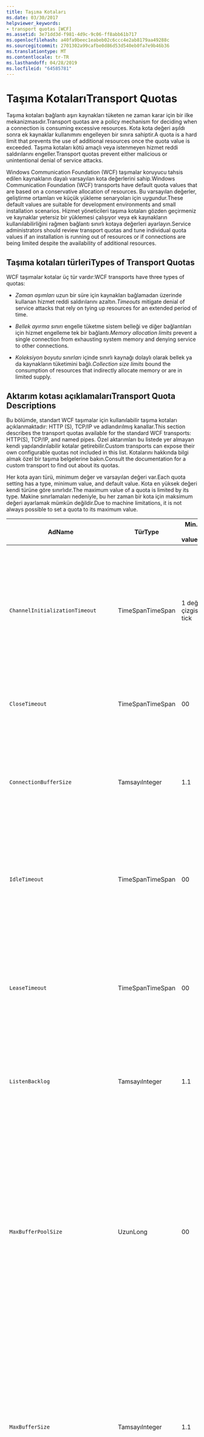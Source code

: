 ```yaml
---
title: Taşıma Kotaları
ms.date: 03/30/2017
helpviewer_keywords:
- transport quotas [WCF]
ms.assetid: 3e71dd3d-f981-4d9c-9c06-ff8abb61b717
ms.openlocfilehash: a40fa9beec1eabeb02c6ccc4e2ab8179aa49288c
ms.sourcegitcommit: 2701302a99cafbe0d86d53d540eb0fa7e9b46b36
ms.translationtype: MT
ms.contentlocale: tr-TR
ms.lasthandoff: 04/28/2019
ms.locfileid: "64585781"
---
```

# <a name="transport-quotas"></a><span data-ttu-id="01572-102">Taşıma Kotaları</span><span class="sxs-lookup"><span data-stu-id="01572-102">Transport Quotas</span></span>
<span data-ttu-id="01572-103">Taşıma kotaları bağlantı aşırı kaynakları tüketen ne zaman karar için bir ilke mekanizmasıdır.</span><span class="sxs-lookup"><span data-stu-id="01572-103">Transport quotas are a policy mechanism for deciding when a connection is consuming excessive resources.</span></span> <span data-ttu-id="01572-104">Kota kota değeri aşıldı sonra ek kaynaklar kullanımını engelleyen bir sınıra sahiptir.</span><span class="sxs-lookup"><span data-stu-id="01572-104">A quota is a hard limit that prevents the use of additional resources once the quota value is exceeded.</span></span> <span data-ttu-id="01572-105">Taşıma kotaları kötü amaçlı veya istenmeyen hizmet reddi saldırılarını engeller.</span><span class="sxs-lookup"><span data-stu-id="01572-105">Transport quotas prevent either malicious or unintentional denial of service attacks.</span></span>  
  
 <span data-ttu-id="01572-106">Windows Communication Foundation (WCF) taşımalar koruyucu tahsis edilen kaynakların dayalı varsayılan kota değerlerini sahip.</span><span class="sxs-lookup"><span data-stu-id="01572-106">Windows Communication Foundation (WCF) transports have default quota values that are based on a conservative allocation of resources.</span></span> <span data-ttu-id="01572-107">Bu varsayılan değerler, geliştirme ortamları ve küçük yükleme senaryoları için uygundur.</span><span class="sxs-lookup"><span data-stu-id="01572-107">These default values are suitable for development environments and small installation scenarios.</span></span> <span data-ttu-id="01572-108">Hizmet yöneticileri taşıma kotaları gözden geçirmeniz ve kaynaklar yetersiz bir yüklemesi çalışıyor veya ek kaynakların kullanılabilirliğini rağmen bağlantı sınırlı kotaya değerleri ayarlayın.</span><span class="sxs-lookup"><span data-stu-id="01572-108">Service administrators should review transport quotas and tune individual quota values if an installation is running out of resources or if connections are being limited despite the availability of additional resources.</span></span>  
  
## <a name="types-of-transport-quotas"></a><span data-ttu-id="01572-109">Taşıma kotaları türleri</span><span class="sxs-lookup"><span data-stu-id="01572-109">Types of Transport Quotas</span></span>  
 <span data-ttu-id="01572-110">WCF taşımalar kotalar üç tür vardır:</span><span class="sxs-lookup"><span data-stu-id="01572-110">WCF transports have three types of quotas:</span></span>  
  
- <span data-ttu-id="01572-111">*Zaman aşımları* uzun bir süre için kaynakları bağlamadan üzerinde kullanan hizmet reddi saldırılarını azaltın.</span><span class="sxs-lookup"><span data-stu-id="01572-111">*Timeouts* mitigate denial of service attacks that rely on tying up resources for an extended period of time.</span></span>  
  
- <span data-ttu-id="01572-112">*Bellek ayırma sınırı* engelle tüketme sistem belleği ve diğer bağlantıları için hizmet engelleme tek bir bağlantı.</span><span class="sxs-lookup"><span data-stu-id="01572-112">*Memory allocation limits* prevent a single connection from exhausting system memory and denying service to other connections.</span></span>  
  
- <span data-ttu-id="01572-113">*Koleksiyon boyutu sınırları* içinde sınırlı kaynağı dolaylı olarak bellek ya da kaynakların tüketimini bağlı.</span><span class="sxs-lookup"><span data-stu-id="01572-113">*Collection size limits* bound the consumption of resources that indirectly allocate memory or are in limited supply.</span></span>  
  
## <a name="transport-quota-descriptions"></a><span data-ttu-id="01572-114">Aktarım kotası açıklamaları</span><span class="sxs-lookup"><span data-stu-id="01572-114">Transport Quota Descriptions</span></span>  
 <span data-ttu-id="01572-115">Bu bölümde, standart WCF taşımalar için kullanılabilir taşıma kotaları açıklanmaktadır: HTTP (S), TCP/IP ve adlandırılmış kanallar.</span><span class="sxs-lookup"><span data-stu-id="01572-115">This section describes the transport quotas available for the standard WCF transports: HTTP(S), TCP/IP, and named pipes.</span></span> <span data-ttu-id="01572-116">Özel aktarımları bu listede yer almayan kendi yapılandırılabilir kotalar getirebilir.</span><span class="sxs-lookup"><span data-stu-id="01572-116">Custom transports can expose their own configurable quotas not included in this list.</span></span> <span data-ttu-id="01572-117">Kotalarını hakkında bilgi almak özel bir taşıma belgelerine bakın.</span><span class="sxs-lookup"><span data-stu-id="01572-117">Consult the documentation for a custom transport to find out about its quotas.</span></span>  
  
 <span data-ttu-id="01572-118">Her kota ayarı türü, minimum değer ve varsayılan değeri var.</span><span class="sxs-lookup"><span data-stu-id="01572-118">Each quota setting has a type, minimum value, and default value.</span></span> <span data-ttu-id="01572-119">Kota en yüksek değeri kendi türüne göre sınırlıdır.</span><span class="sxs-lookup"><span data-stu-id="01572-119">The maximum value of a quota is limited by its type.</span></span> <span data-ttu-id="01572-120">Makine sınırlamaları nedeniyle, bu her zaman bir kota için maksimum değeri ayarlamak mümkün değildir.</span><span class="sxs-lookup"><span data-stu-id="01572-120">Due to machine limitations, it is not always possible to set a quota to its maximum value.</span></span>  
  
|<span data-ttu-id="01572-121">Ad</span><span class="sxs-lookup"><span data-stu-id="01572-121">Name</span></span>|<span data-ttu-id="01572-122">Tür</span><span class="sxs-lookup"><span data-stu-id="01572-122">Type</span></span>|<span data-ttu-id="01572-123">Min.</span><span class="sxs-lookup"><span data-stu-id="01572-123">Min.</span></span><br /><br /> <span data-ttu-id="01572-124">value</span><span class="sxs-lookup"><span data-stu-id="01572-124">value</span></span>|<span data-ttu-id="01572-125">Varsayılan</span><span class="sxs-lookup"><span data-stu-id="01572-125">Default</span></span><br /><br /> <span data-ttu-id="01572-126">value</span><span class="sxs-lookup"><span data-stu-id="01572-126">value</span></span>|<span data-ttu-id="01572-127">Açıklama</span><span class="sxs-lookup"><span data-stu-id="01572-127">Description</span></span>|  
|----------|----------|--------------------|-----------------------|-----------------|  
|`ChannelInitializationTimeout`|<span data-ttu-id="01572-128">TimeSpan</span><span class="sxs-lookup"><span data-stu-id="01572-128">TimeSpan</span></span>|<span data-ttu-id="01572-129">1 değer çizgisi</span><span class="sxs-lookup"><span data-stu-id="01572-129">1 tick</span></span>|<span data-ttu-id="01572-130">5 sn</span><span class="sxs-lookup"><span data-stu-id="01572-130">5 sec</span></span>|<span data-ttu-id="01572-131">İlk okuma sırasında giriş gönderilecek bir bağlantı için beklenecek en uzun süre.</span><span class="sxs-lookup"><span data-stu-id="01572-131">Maximum time to wait for a connection to send the preamble during the initial read.</span></span> <span data-ttu-id="01572-132">Kimlik doğrulaması gerçekleşmeden önce bu verileri alınır.</span><span class="sxs-lookup"><span data-stu-id="01572-132">This data is received before authentication occurs.</span></span> <span data-ttu-id="01572-133">Bu ayar genellikle daha küçüktür `ReceiveTimeout` kota değeri.</span><span class="sxs-lookup"><span data-stu-id="01572-133">This setting is generally much smaller than the `ReceiveTimeout` quota value.</span></span>|  
|`CloseTimeout`|<span data-ttu-id="01572-134">TimeSpan</span><span class="sxs-lookup"><span data-stu-id="01572-134">TimeSpan</span></span>|<span data-ttu-id="01572-135">0</span><span class="sxs-lookup"><span data-stu-id="01572-135">0</span></span>|<span data-ttu-id="01572-136">1 dakika</span><span class="sxs-lookup"><span data-stu-id="01572-136">1 min</span></span>|<span data-ttu-id="01572-137">Bir bağlantı için bir özel durum taşıma yükseltmeden önce kapatmak beklenecek en uzun süre.</span><span class="sxs-lookup"><span data-stu-id="01572-137">Maximum time to wait for a connection to close before the transport raises an exception.</span></span>|  
|`ConnectionBufferSize`|<span data-ttu-id="01572-138">Tamsayı</span><span class="sxs-lookup"><span data-stu-id="01572-138">Integer</span></span>|<span data-ttu-id="01572-139">1.</span><span class="sxs-lookup"><span data-stu-id="01572-139">1</span></span>|<span data-ttu-id="01572-140">8 KB</span><span class="sxs-lookup"><span data-stu-id="01572-140">8 KB</span></span>|<span data-ttu-id="01572-141">, İletme bayt cinsinden boyut ve temel alınan aktarımda arabelleklerini alabilirsiniz.</span><span class="sxs-lookup"><span data-stu-id="01572-141">Size, in bytes, of the transmit and receive buffers of the underlying transport.</span></span> <span data-ttu-id="01572-142">Arabellek boyutunu artırmayı büyük iletileri gönderirken, aktarım hızı artırabilir.</span><span class="sxs-lookup"><span data-stu-id="01572-142">Increasing the buffer size can improve throughput when sending large messages.</span></span>|  
|`IdleTimeout`|<span data-ttu-id="01572-143">TimeSpan</span><span class="sxs-lookup"><span data-stu-id="01572-143">TimeSpan</span></span>|<span data-ttu-id="01572-144">0</span><span class="sxs-lookup"><span data-stu-id="01572-144">0</span></span>|<span data-ttu-id="01572-145">2 dk</span><span class="sxs-lookup"><span data-stu-id="01572-145">2 min</span></span>|<span data-ttu-id="01572-146">Havuza alınan bağlantı kapatıldı önce boşta kalacağını en uzun süre.</span><span class="sxs-lookup"><span data-stu-id="01572-146">Maximum time a pooled connection can remain idle before being closed.</span></span><br /><br /> <span data-ttu-id="01572-147">Bu ayar yalnızca, havuza alınmış bağlantıları için de geçerlidir.</span><span class="sxs-lookup"><span data-stu-id="01572-147">This setting only applies to pooled connections.</span></span>|  
|`LeaseTimeout`|<span data-ttu-id="01572-148">TimeSpan</span><span class="sxs-lookup"><span data-stu-id="01572-148">TimeSpan</span></span>|<span data-ttu-id="01572-149">0</span><span class="sxs-lookup"><span data-stu-id="01572-149">0</span></span>|<span data-ttu-id="01572-150">5 dakika</span><span class="sxs-lookup"><span data-stu-id="01572-150">5 min</span></span>|<span data-ttu-id="01572-151">Etkin bir havuza alınmış bağlantı en fazla ömrü.</span><span class="sxs-lookup"><span data-stu-id="01572-151">Maximum lifetime of an active pooled connection.</span></span> <span data-ttu-id="01572-152">Belirtilen süre geçtikten sonra geçerli istek hizmet sonra bağlantıyı kapatır.</span><span class="sxs-lookup"><span data-stu-id="01572-152">After the specified time elapses, the connection closes once the current request is serviced.</span></span><br /><br /> <span data-ttu-id="01572-153">Bu ayar yalnızca, havuza alınmış bağlantıları için de geçerlidir.</span><span class="sxs-lookup"><span data-stu-id="01572-153">This setting only applies to pooled connections.</span></span>|  
|`ListenBacklog`|<span data-ttu-id="01572-154">Tamsayı</span><span class="sxs-lookup"><span data-stu-id="01572-154">Integer</span></span>|<span data-ttu-id="01572-155">1.</span><span class="sxs-lookup"><span data-stu-id="01572-155">1</span></span>|<span data-ttu-id="01572-156">10</span><span class="sxs-lookup"><span data-stu-id="01572-156">10</span></span>|<span data-ttu-id="01572-157">Dinleyici için bu endpoint ek bağlantılar önce unserviced bağlantı sayısı üst sınırı reddedilir.</span><span class="sxs-lookup"><span data-stu-id="01572-157">Maximum number of connections that the listener can have unserviced before additional connections to that endpoint are denied.</span></span>|  
|`MaxBufferPoolSize`|<span data-ttu-id="01572-158">Uzun</span><span class="sxs-lookup"><span data-stu-id="01572-158">Long</span></span>|<span data-ttu-id="01572-159">0</span><span class="sxs-lookup"><span data-stu-id="01572-159">0</span></span>|<span data-ttu-id="01572-160">512 KB</span><span class="sxs-lookup"><span data-stu-id="01572-160">512 KB</span></span>|<span data-ttu-id="01572-161">Taşıma, yeniden kullanılabilir ileti arabellek havuzu için düzeyde bayt cinsinden en yüksek bellek.</span><span class="sxs-lookup"><span data-stu-id="01572-161">Maximum memory, in bytes, that the transport devotes to pooling reusable message buffers.</span></span> <span data-ttu-id="01572-162">İleti arabellek havuzu sağlayamazsınız, yeni bir arabellek geçici kullanım için ayrılır.</span><span class="sxs-lookup"><span data-stu-id="01572-162">When the pool cannot supply a message buffer, a new buffer is allocated for temporary use.</span></span><br /><br /> <span data-ttu-id="01572-163">Pek çok kanal fabrikaları veya dinleyicileri oluşturma yüklemeler arabellek havuzu için büyük miktarlarda bellek ayırabilirsiniz.</span><span class="sxs-lookup"><span data-stu-id="01572-163">Installations that create many channel factories or listeners can allocate large amounts of memory for buffer pools.</span></span> <span data-ttu-id="01572-164">Bu arabellek boyutunu azaltma, bu senaryoda bellek kullanımı önemli ölçüde azaltabilir.</span><span class="sxs-lookup"><span data-stu-id="01572-164">Reducing this buffer size can greatly reduce memory usage in this scenario.</span></span>|  
|`MaxBufferSize`|<span data-ttu-id="01572-165">Tamsayı</span><span class="sxs-lookup"><span data-stu-id="01572-165">Integer</span></span>|<span data-ttu-id="01572-166">1.</span><span class="sxs-lookup"><span data-stu-id="01572-166">1</span></span>|<span data-ttu-id="01572-167">64 KB</span><span class="sxs-lookup"><span data-stu-id="01572-167">64 KB</span></span>|<span data-ttu-id="01572-168">Akış verileri için kullanılan arabelleğin bayt cinsinden en büyük boyutu.</span><span class="sxs-lookup"><span data-stu-id="01572-168">Maximum size, in bytes, of a buffer used for streaming data.</span></span> <span data-ttu-id="01572-169">Bu aktarım kotası ayarlı değil, ya da akış taşıma kullanmıyor durumunda kota değeri küçük aynıdır, `MaxReceivedMessageSize` kota değeri ve <xref:System.Int32.MaxValue>.</span><span class="sxs-lookup"><span data-stu-id="01572-169">If this transport quota is not set, or the transport is not using streaming, then the quota value is the same as the smaller of the `MaxReceivedMessageSize` quota value and <xref:System.Int32.MaxValue>.</span></span>|  
|`MaxOutboundConnectionsPerEndpoint`|<span data-ttu-id="01572-170">Tamsayı</span><span class="sxs-lookup"><span data-stu-id="01572-170">Integer</span></span>|<span data-ttu-id="01572-171">1.</span><span class="sxs-lookup"><span data-stu-id="01572-171">1</span></span>|<span data-ttu-id="01572-172">10</span><span class="sxs-lookup"><span data-stu-id="01572-172">10</span></span>|<span data-ttu-id="01572-173">Belirli bir uç nokta ile ilişkilendirilebilir giden bağlantıları sayısı.</span><span class="sxs-lookup"><span data-stu-id="01572-173">Maximum number of outgoing connections that can be associated with a particular endpoint.</span></span><br /><br /> <span data-ttu-id="01572-174">Bu ayar yalnızca, havuza alınmış bağlantıları için de geçerlidir.</span><span class="sxs-lookup"><span data-stu-id="01572-174">This setting only applies to pooled connections.</span></span>|  
|`MaxOutputDelay`|<span data-ttu-id="01572-175">TimeSpan</span><span class="sxs-lookup"><span data-stu-id="01572-175">TimeSpan</span></span>|<span data-ttu-id="01572-176">0</span><span class="sxs-lookup"><span data-stu-id="01572-176">0</span></span>|<span data-ttu-id="01572-177">200 ms</span><span class="sxs-lookup"><span data-stu-id="01572-177">200 ms</span></span>|<span data-ttu-id="01572-178">Ek iletiler tek bir işlemde toplu işleme için bir gönderme işlemi sonra beklenecek en uzun süre.</span><span class="sxs-lookup"><span data-stu-id="01572-178">Maximum time to wait after a send operation for batching additional messages in a single operation.</span></span> <span data-ttu-id="01572-179">Temel alınan aktarımda arabelleğinin dolarsa iletileri daha önce gönderilir.</span><span class="sxs-lookup"><span data-stu-id="01572-179">Messages are sent earlier if the buffer of the underlying transport becomes full.</span></span> <span data-ttu-id="01572-180">Ek ileti gönderme, gecikme süresi sıfırlanmaz.</span><span class="sxs-lookup"><span data-stu-id="01572-180">Sending additional messages does not reset the delay period.</span></span>|  
|`MaxPendingAccepts`|<span data-ttu-id="01572-181">Tamsayı</span><span class="sxs-lookup"><span data-stu-id="01572-181">Integer</span></span>|<span data-ttu-id="01572-182">1.</span><span class="sxs-lookup"><span data-stu-id="01572-182">1</span></span>|<span data-ttu-id="01572-183">1.</span><span class="sxs-lookup"><span data-stu-id="01572-183">1</span></span>|<span data-ttu-id="01572-184">Sayısı kanallar için Dinleyicide bekleyen olduğunu kabul eder.</span><span class="sxs-lookup"><span data-stu-id="01572-184">Maximum number of accepts for channels that the listener can have waiting.</span></span><br /><br /> <span data-ttu-id="01572-185">Bir accept tamamladıktan ve yeni başlangıç kabul arasındaki zaman aralığı yok.</span><span class="sxs-lookup"><span data-stu-id="01572-185">There is an interval of time between the accept completing and a new accept starting.</span></span> <span data-ttu-id="01572-186">Bu koleksiyon boyutunu artırmayı bırakılmakta öğesinden bu aralık sırasında bağlanan istemciler engelleyebilirsiniz.</span><span class="sxs-lookup"><span data-stu-id="01572-186">Increasing this collection size can prevent clients that connect during this interval from being dropped.</span></span>|  
|`MaxPendingConnections`|<span data-ttu-id="01572-187">Tamsayı</span><span class="sxs-lookup"><span data-stu-id="01572-187">Integer</span></span>|<span data-ttu-id="01572-188">1.</span><span class="sxs-lookup"><span data-stu-id="01572-188">1</span></span>|<span data-ttu-id="01572-189">10</span><span class="sxs-lookup"><span data-stu-id="01572-189">10</span></span>|<span data-ttu-id="01572-190">Dinleyici uygulama tarafından kabul edilmeyi bekliyor olabilir bağlantılarının maksimum sayısı.</span><span class="sxs-lookup"><span data-stu-id="01572-190">Maximum number of connections that the listener can have waiting to be accepted by the application.</span></span> <span data-ttu-id="01572-191">Bu kota değeri aşıldığında, yeni gelen bağlantılar kesilir yerine kabul edilmeyi bekliyor.</span><span class="sxs-lookup"><span data-stu-id="01572-191">When this quota value is exceeded, new incoming connections are dropped rather than waiting to be accepted.</span></span><br /><br /> <span data-ttu-id="01572-192">Bağlantı özellikleri ileti güvenliği gibi birden fazla bağlantı açmak bir istemci neden olabilir.</span><span class="sxs-lookup"><span data-stu-id="01572-192">Connection features such as message security can cause a client to open more than one connection.</span></span> <span data-ttu-id="01572-193">Hizmet yöneticileri, bu ek bağlantılar için bu kota değeri ayarlarken hesap.</span><span class="sxs-lookup"><span data-stu-id="01572-193">Service administrators should account for these additional connections when setting this quota value.</span></span>|  
|`MaxReceivedMessageSize`|<span data-ttu-id="01572-194">Uzun</span><span class="sxs-lookup"><span data-stu-id="01572-194">Long</span></span>|<span data-ttu-id="01572-195">1.</span><span class="sxs-lookup"><span data-stu-id="01572-195">1</span></span>|<span data-ttu-id="01572-196">64 KB</span><span class="sxs-lookup"><span data-stu-id="01572-196">64 KB</span></span>|<span data-ttu-id="01572-197">Bayt cinsinden aktarım özel durum harekete önce başlıkları dahil alınan iletinin en büyük boyutu.</span><span class="sxs-lookup"><span data-stu-id="01572-197">Maximum size, in bytes, of a received message, including headers, before the transport raises an exception.</span></span>|  
|`OpenTimeout`|<span data-ttu-id="01572-198">TimeSpan</span><span class="sxs-lookup"><span data-stu-id="01572-198">TimeSpan</span></span>|<span data-ttu-id="01572-199">0</span><span class="sxs-lookup"><span data-stu-id="01572-199">0</span></span>|<span data-ttu-id="01572-200">1 dakika</span><span class="sxs-lookup"><span data-stu-id="01572-200">1 min</span></span>|<span data-ttu-id="01572-201">Aktarım, özel durum harekete önce kurulan bir bağlantı için beklenecek en uzun süre.</span><span class="sxs-lookup"><span data-stu-id="01572-201">Maximum time to wait for a connection to be established before the transport raises an exception.</span></span>|  
|`ReceiveTimeout`|<span data-ttu-id="01572-202">TimeSpan</span><span class="sxs-lookup"><span data-stu-id="01572-202">TimeSpan</span></span>|<span data-ttu-id="01572-203">0</span><span class="sxs-lookup"><span data-stu-id="01572-203">0</span></span>|<span data-ttu-id="01572-204">10 dakikalık</span><span class="sxs-lookup"><span data-stu-id="01572-204">10 min</span></span>|<span data-ttu-id="01572-205">Taşıma bir özel durum oluşturmadan önce tamamlamak okuma işlemi için beklenecek en uzun süre.</span><span class="sxs-lookup"><span data-stu-id="01572-205">Maximum time to wait for a read operation to complete before the transport raises an exception.</span></span>|  
|`SendTimeout`|<span data-ttu-id="01572-206">Zaman aralığı</span><span class="sxs-lookup"><span data-stu-id="01572-206">Timespan</span></span>|<span data-ttu-id="01572-207">0</span><span class="sxs-lookup"><span data-stu-id="01572-207">0</span></span>|<span data-ttu-id="01572-208">1 dakika</span><span class="sxs-lookup"><span data-stu-id="01572-208">1 min</span></span>|<span data-ttu-id="01572-209">Aktarım, özel durum harekete önce tamamlanması gereken bir yazma işlemi için beklenecek en uzun süre.</span><span class="sxs-lookup"><span data-stu-id="01572-209">Maximum time to wait for a write operation to complete before the transport raises an exception.</span></span>|  
  
 <span data-ttu-id="01572-210">Taşıma kotaları `MaxPendingConnections` ve `MaxOutboundConnectionsPerEndpoint` adlı bir tek aktarım kotası birleştirilir `MaxConnections` bağlama veya yapılandırma ayarlandığında.</span><span class="sxs-lookup"><span data-stu-id="01572-210">The transport quotas `MaxPendingConnections` and `MaxOutboundConnectionsPerEndpoint` are combined into a single transport quota called `MaxConnections` when set through the binding or configuration.</span></span> <span data-ttu-id="01572-211">Yalnızca bağlama öğesi, özel olarak bu kota değerlerini ayrı ayrı ayarlamaya izin verir.</span><span class="sxs-lookup"><span data-stu-id="01572-211">Only the binding element allows setting these quota values individually.</span></span> <span data-ttu-id="01572-212">`MaxConnections` Aktarım kotası, minimum ve varsayılan değerlerine sahip.</span><span class="sxs-lookup"><span data-stu-id="01572-212">The `MaxConnections` transport quota has the same minimum and default values.</span></span>  
  
## <a name="setting-transport-quotas"></a><span data-ttu-id="01572-213">Taşıma kotaları ayarlama</span><span class="sxs-lookup"><span data-stu-id="01572-213">Setting Transport Quotas</span></span>  
 <span data-ttu-id="01572-214">Taşıma kotaları aktarım bağlama öğesi, aktarım bağlama, uygulama yapılandırması veya ana bilgisayar ilkesine ayarlanır.</span><span class="sxs-lookup"><span data-stu-id="01572-214">Transport quotas are set through the transport binding element, the transport binding, application configuration, or host policy.</span></span> <span data-ttu-id="01572-215">Bu belge, ana bilgisayar ilkesi aracılığıyla ayarı taşımalar kapsamaz.</span><span class="sxs-lookup"><span data-stu-id="01572-215">This document does not cover setting transports through host policy.</span></span> <span data-ttu-id="01572-216">Ana bilgisayar ilkesi kotalar ayarlarını bulmak temel alınan aktarımda belgelerine bakın.</span><span class="sxs-lookup"><span data-stu-id="01572-216">Consult the documentation for the underlying transport to discover the settings for host policy quotas.</span></span> <span data-ttu-id="01572-217">[Yapılandırma HTTP ve HTTPS](../../../../docs/framework/wcf/feature-details/configuring-http-and-https.md) konu, Http.sys sürücüsü için kota ayarları açıklar.</span><span class="sxs-lookup"><span data-stu-id="01572-217">The [Configuring HTTP and HTTPS](../../../../docs/framework/wcf/feature-details/configuring-http-and-https.md) topic describes quota settings for the Http.sys driver.</span></span> <span data-ttu-id="01572-218">Windows yapılandırma hakkında daha fazla bilgi için Microsoft Bilgi Bankası arama HTTP, TCP/IP'yi ve adlandırılmış kanal bağlantılarına sınırlar.</span><span class="sxs-lookup"><span data-stu-id="01572-218">Search the Microsoft Knowledge Base for more information about configuring Windows limits on HTTP, TCP/IP, and named pipe connections.</span></span>  
  
 <span data-ttu-id="01572-219">Diğer tip kotalar taşımalarına dolaylı olarak uygulanır.</span><span class="sxs-lookup"><span data-stu-id="01572-219">Other types of quotas apply indirectly to transports.</span></span> <span data-ttu-id="01572-220">Bir iletiyi baytlara dönüştürmek için taşıma kullanan ileti Kodlayıcı kendi kota ayarları olabilir.</span><span class="sxs-lookup"><span data-stu-id="01572-220">The message encoder that the transport uses to transform a message into bytes can have its own quota settings.</span></span> <span data-ttu-id="01572-221">Ancak, bu kotalar kullanılan taşıma türü bağımsızdır.</span><span class="sxs-lookup"><span data-stu-id="01572-221">However, these quotas are independent of the type of transport being used.</span></span>  
  
### <a name="controlling-transport-quotas-from-the-binding-element"></a><span data-ttu-id="01572-222">Taşıma kotaları bağlama öğesinden denetleme</span><span class="sxs-lookup"><span data-stu-id="01572-222">Controlling Transport Quotas from the Binding Element</span></span>  
 <span data-ttu-id="01572-223">Taşıma kotaları bağlama öğesi aracılığıyla ayarı taşıma ait davranışı denetlemek, en büyük esnekliği sunar.</span><span class="sxs-lookup"><span data-stu-id="01572-223">Setting transport quotas through the binding element offers the greatest flexibility in controlling the transport's behavior.</span></span> <span data-ttu-id="01572-224">Varsayılan zaman aşımlarını, alma, açık, kapatın ve kanal oluşturulduğunda operations bağlamayı alınır gönderin.</span><span class="sxs-lookup"><span data-stu-id="01572-224">The default timeouts for Close, Open, Receive, and Send operations are taken from the binding when a channel is built.</span></span>  
  
|<span data-ttu-id="01572-225">Ad</span><span class="sxs-lookup"><span data-stu-id="01572-225">Name</span></span>|<span data-ttu-id="01572-226">HTTP</span><span class="sxs-lookup"><span data-stu-id="01572-226">HTTP</span></span>|<span data-ttu-id="01572-227">TCP/IP</span><span class="sxs-lookup"><span data-stu-id="01572-227">TCP/IP</span></span>|<span data-ttu-id="01572-228">Adlandırılmış kanal</span><span class="sxs-lookup"><span data-stu-id="01572-228">Named pipe</span></span>|  
|----------|----------|-------------|----------------|  
|`ChannelInitializationTimeout`||<span data-ttu-id="01572-229">X</span><span class="sxs-lookup"><span data-stu-id="01572-229">X</span></span>|<span data-ttu-id="01572-230">X</span><span class="sxs-lookup"><span data-stu-id="01572-230">X</span></span>|  
|`CloseTimeout`||||  
|`ConnectionBufferSize`||<span data-ttu-id="01572-231">X</span><span class="sxs-lookup"><span data-stu-id="01572-231">X</span></span>|<span data-ttu-id="01572-232">X</span><span class="sxs-lookup"><span data-stu-id="01572-232">X</span></span>|  
|`IdleTimeout`||<span data-ttu-id="01572-233">X</span><span class="sxs-lookup"><span data-stu-id="01572-233">X</span></span>|<span data-ttu-id="01572-234">X</span><span class="sxs-lookup"><span data-stu-id="01572-234">X</span></span>|  
|`LeaseTimeout`||<span data-ttu-id="01572-235">X</span><span class="sxs-lookup"><span data-stu-id="01572-235">X</span></span>||  
|`ListenBacklog`||<span data-ttu-id="01572-236">X</span><span class="sxs-lookup"><span data-stu-id="01572-236">X</span></span>||  
|`MaxBufferPoolSize`|<span data-ttu-id="01572-237">X</span><span class="sxs-lookup"><span data-stu-id="01572-237">X</span></span>|<span data-ttu-id="01572-238">X</span><span class="sxs-lookup"><span data-stu-id="01572-238">X</span></span>|<span data-ttu-id="01572-239">X</span><span class="sxs-lookup"><span data-stu-id="01572-239">X</span></span>|  
|`MaxBufferSize`|<span data-ttu-id="01572-240">X</span><span class="sxs-lookup"><span data-stu-id="01572-240">X</span></span>|<span data-ttu-id="01572-241">X</span><span class="sxs-lookup"><span data-stu-id="01572-241">X</span></span>|<span data-ttu-id="01572-242">X</span><span class="sxs-lookup"><span data-stu-id="01572-242">X</span></span>|  
|`MaxOutboundConnectionsPerEndpoint`||<span data-ttu-id="01572-243">X</span><span class="sxs-lookup"><span data-stu-id="01572-243">X</span></span>|<span data-ttu-id="01572-244">X</span><span class="sxs-lookup"><span data-stu-id="01572-244">X</span></span>|  
|`MaxOutputDelay`||<span data-ttu-id="01572-245">X</span><span class="sxs-lookup"><span data-stu-id="01572-245">X</span></span>|<span data-ttu-id="01572-246">X</span><span class="sxs-lookup"><span data-stu-id="01572-246">X</span></span>|  
|`MaxPendingAccepts`||<span data-ttu-id="01572-247">X</span><span class="sxs-lookup"><span data-stu-id="01572-247">X</span></span>|<span data-ttu-id="01572-248">X</span><span class="sxs-lookup"><span data-stu-id="01572-248">X</span></span>|  
|`MaxPendingConnections`||<span data-ttu-id="01572-249">X</span><span class="sxs-lookup"><span data-stu-id="01572-249">X</span></span>|<span data-ttu-id="01572-250">X</span><span class="sxs-lookup"><span data-stu-id="01572-250">X</span></span>|  
|`MaxReceivedMessageSize`|<span data-ttu-id="01572-251">X</span><span class="sxs-lookup"><span data-stu-id="01572-251">X</span></span>|<span data-ttu-id="01572-252">X</span><span class="sxs-lookup"><span data-stu-id="01572-252">X</span></span>|<span data-ttu-id="01572-253">X</span><span class="sxs-lookup"><span data-stu-id="01572-253">X</span></span>|  
|`OpenTimeout`||||  
|`ReceiveTimeout`||||  
|`SendTimeout`||||  
  
### <a name="controlling-transport-quotas-from-the-binding"></a><span data-ttu-id="01572-254">Taşıma kotaları bağlama gelen denetleme</span><span class="sxs-lookup"><span data-stu-id="01572-254">Controlling Transport Quotas from the Binding</span></span>  
 <span data-ttu-id="01572-255">Taşıma kotaları ayarlama bağlama aracılığıyla yine de en sık karşılaşılan kota değerlerine erişim sağlarken aralarından seçim yapabileceğiniz kotalar basitleştirilmiş bir dizi sunar.</span><span class="sxs-lookup"><span data-stu-id="01572-255">Setting transport quotas through the binding offers a simplified set of quotas to choose from while still giving access to the most common quota values.</span></span>  
  
|<span data-ttu-id="01572-256">Ad</span><span class="sxs-lookup"><span data-stu-id="01572-256">Name</span></span>|<span data-ttu-id="01572-257">HTTP</span><span class="sxs-lookup"><span data-stu-id="01572-257">HTTP</span></span>|<span data-ttu-id="01572-258">TCP/IP</span><span class="sxs-lookup"><span data-stu-id="01572-258">TCP/IP</span></span>|<span data-ttu-id="01572-259">Adlandırılmış kanal</span><span class="sxs-lookup"><span data-stu-id="01572-259">Named pipe</span></span>|  
|----------|----------|-------------|----------------|  
|`ChannelInitializationTimeout`||||  
|`CloseTimeout`|<span data-ttu-id="01572-260">X</span><span class="sxs-lookup"><span data-stu-id="01572-260">X</span></span>|<span data-ttu-id="01572-261">X</span><span class="sxs-lookup"><span data-stu-id="01572-261">X</span></span>|<span data-ttu-id="01572-262">X</span><span class="sxs-lookup"><span data-stu-id="01572-262">X</span></span>|  
|`ConnectionBufferSize`||||  
|`IdleTimeout`||||  
|`LeaseTimeout`||||  
|`ListenBacklog`||<span data-ttu-id="01572-263">X</span><span class="sxs-lookup"><span data-stu-id="01572-263">X</span></span>||  
|`MaxBufferPoolSize`|<span data-ttu-id="01572-264">X</span><span class="sxs-lookup"><span data-stu-id="01572-264">X</span></span>|<span data-ttu-id="01572-265">X</span><span class="sxs-lookup"><span data-stu-id="01572-265">X</span></span>|<span data-ttu-id="01572-266">X</span><span class="sxs-lookup"><span data-stu-id="01572-266">X</span></span>|  
|`MaxBufferSize`|<span data-ttu-id="01572-267">1.</span><span class="sxs-lookup"><span data-stu-id="01572-267">1</span></span>|<span data-ttu-id="01572-268">X</span><span class="sxs-lookup"><span data-stu-id="01572-268">X</span></span>|<span data-ttu-id="01572-269">X</span><span class="sxs-lookup"><span data-stu-id="01572-269">X</span></span>|  
|`MaxOutboundConnectionsPerEndpoint`||<span data-ttu-id="01572-270">2</span><span class="sxs-lookup"><span data-stu-id="01572-270">2</span></span>|<span data-ttu-id="01572-271">2</span><span class="sxs-lookup"><span data-stu-id="01572-271">2</span></span>|  
|`MaxOutputDelay`||||  
|`MaxPendingAccepts`||||  
|`MaxPendingConnections`||<span data-ttu-id="01572-272">2</span><span class="sxs-lookup"><span data-stu-id="01572-272">2</span></span>|<span data-ttu-id="01572-273">2</span><span class="sxs-lookup"><span data-stu-id="01572-273">2</span></span>|  
|`MaxReceivedMessageSize`|<span data-ttu-id="01572-274">X</span><span class="sxs-lookup"><span data-stu-id="01572-274">X</span></span>|<span data-ttu-id="01572-275">X</span><span class="sxs-lookup"><span data-stu-id="01572-275">X</span></span>|<span data-ttu-id="01572-276">X</span><span class="sxs-lookup"><span data-stu-id="01572-276">X</span></span>|  
|`OpenTimeout`|<span data-ttu-id="01572-277">X</span><span class="sxs-lookup"><span data-stu-id="01572-277">X</span></span>|<span data-ttu-id="01572-278">X</span><span class="sxs-lookup"><span data-stu-id="01572-278">X</span></span>|<span data-ttu-id="01572-279">X</span><span class="sxs-lookup"><span data-stu-id="01572-279">X</span></span>|  
|`ReceiveTimeout`|<span data-ttu-id="01572-280">X</span><span class="sxs-lookup"><span data-stu-id="01572-280">X</span></span>|<span data-ttu-id="01572-281">X</span><span class="sxs-lookup"><span data-stu-id="01572-281">X</span></span>|<span data-ttu-id="01572-282">X</span><span class="sxs-lookup"><span data-stu-id="01572-282">X</span></span>|  
|`SendTimeout`|<span data-ttu-id="01572-283">X</span><span class="sxs-lookup"><span data-stu-id="01572-283">X</span></span>|<span data-ttu-id="01572-284">X</span><span class="sxs-lookup"><span data-stu-id="01572-284">X</span></span>|<span data-ttu-id="01572-285">X</span><span class="sxs-lookup"><span data-stu-id="01572-285">X</span></span>|  
  
1. <span data-ttu-id="01572-286">`MaxBufferSize` Aktarım kotası kullanılabilir ise yalnızca `BasicHttp` bağlama.</span><span class="sxs-lookup"><span data-stu-id="01572-286">The `MaxBufferSize` transport quota is only available on the `BasicHttp` binding.</span></span> <span data-ttu-id="01572-287">`WSHttp` Bağlamaları akış aktarım modu desteği olmayan senaryolar için vardır.</span><span class="sxs-lookup"><span data-stu-id="01572-287">The `WSHttp` bindings are for scenarios that do not support streamed transport modes.</span></span>  
  
2. <span data-ttu-id="01572-288">Taşıma kotaları `MaxPendingConnections` ve `MaxOutboundConnectionsPerEndpoint` adlı bir tek aktarım kotası birleştirilir `MaxConnections`.</span><span class="sxs-lookup"><span data-stu-id="01572-288">The transport quotas `MaxPendingConnections` and `MaxOutboundConnectionsPerEndpoint` are combined into a single transport quota called `MaxConnections`.</span></span>  
  
### <a name="controlling-transport-quotas-from-configuration"></a><span data-ttu-id="01572-289">Taşıma kotaları yapılandırmasından denetleme</span><span class="sxs-lookup"><span data-stu-id="01572-289">Controlling Transport Quotas from Configuration</span></span>  
 <span data-ttu-id="01572-290">Uygulama yapılandırması, doğrudan bir bağlaması üzerindeki özelliklerine erişme olarak aynı taşıma kotaları ayarlayabilirsiniz.</span><span class="sxs-lookup"><span data-stu-id="01572-290">Application configuration can set the same transport quotas as directly accessing properties on a binding.</span></span> <span data-ttu-id="01572-291">Yapılandırma dosyalarında aktarım kotası adını her zaman küçük harfle başlar.</span><span class="sxs-lookup"><span data-stu-id="01572-291">In configuration files, the name of a transport quota always starts with a lowercase letter.</span></span> <span data-ttu-id="01572-292">Örneğin, `CloseTimeout` karşılık gelen bir bağlama özelliği `closeTimeout` yapılandırmasında ayarlama ve `MaxConnections` karşılık gelen bir bağlama özelliği `maxConnections` yapılandırmasında ayarlama.</span><span class="sxs-lookup"><span data-stu-id="01572-292">For example, the `CloseTimeout` property on a binding corresponds to the `closeTimeout` setting in configuration and the `MaxConnections` property on a binding corresponds to the `maxConnections` setting in configuration.</span></span>  
  
## <a name="see-also"></a><span data-ttu-id="01572-293">Ayrıca bkz.</span><span class="sxs-lookup"><span data-stu-id="01572-293">See also</span></span>

- <xref:System.ServiceModel.Channels.HttpsTransportBindingElement>
- <xref:System.ServiceModel.Channels.HttpTransportBindingElement>
- <xref:System.ServiceModel.Channels.TcpTransportBindingElement>
- <xref:System.ServiceModel.Channels.NamedPipeTransportBindingElement>
- <xref:System.ServiceModel.Channels.ConnectionOrientedTransportBindingElement>
- <xref:System.ServiceModel.Channels.TransportBindingElement>
